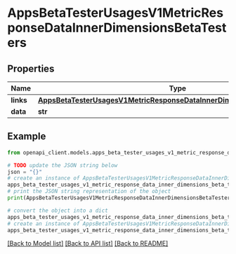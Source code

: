 # AppsBetaTesterUsagesV1MetricResponseDataInnerDimensionsBetaTesters


## Properties

Name | Type | Description | Notes
------------ | ------------- | ------------- | -------------
**links** | [**AppsBetaTesterUsagesV1MetricResponseDataInnerDimensionsBetaTestersLinks**](AppsBetaTesterUsagesV1MetricResponseDataInnerDimensionsBetaTestersLinks.md) |  | [optional] 
**data** | **str** |  | [optional] 

## Example

```python
from openapi_client.models.apps_beta_tester_usages_v1_metric_response_data_inner_dimensions_beta_testers import AppsBetaTesterUsagesV1MetricResponseDataInnerDimensionsBetaTesters

# TODO update the JSON string below
json = "{}"
# create an instance of AppsBetaTesterUsagesV1MetricResponseDataInnerDimensionsBetaTesters from a JSON string
apps_beta_tester_usages_v1_metric_response_data_inner_dimensions_beta_testers_instance = AppsBetaTesterUsagesV1MetricResponseDataInnerDimensionsBetaTesters.from_json(json)
# print the JSON string representation of the object
print(AppsBetaTesterUsagesV1MetricResponseDataInnerDimensionsBetaTesters.to_json())

# convert the object into a dict
apps_beta_tester_usages_v1_metric_response_data_inner_dimensions_beta_testers_dict = apps_beta_tester_usages_v1_metric_response_data_inner_dimensions_beta_testers_instance.to_dict()
# create an instance of AppsBetaTesterUsagesV1MetricResponseDataInnerDimensionsBetaTesters from a dict
apps_beta_tester_usages_v1_metric_response_data_inner_dimensions_beta_testers_from_dict = AppsBetaTesterUsagesV1MetricResponseDataInnerDimensionsBetaTesters.from_dict(apps_beta_tester_usages_v1_metric_response_data_inner_dimensions_beta_testers_dict)
```
[[Back to Model list]](../README.md#documentation-for-models) [[Back to API list]](../README.md#documentation-for-api-endpoints) [[Back to README]](../README.md)


